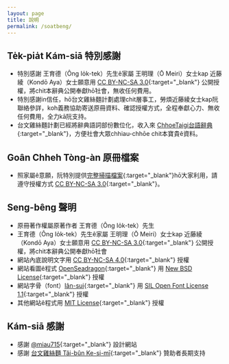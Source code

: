```yaml
---
layout: page
title: 說明
permalink: /soatbeng/
---
```


## Te̍k-pia̍t Kám-siā 特別感謝
- 特別感謝 王育德（Ông Io̍k-tek）先生ê家屬 王明理（Ō Meiri）女士kap 近藤綾（Kondō Aya）女士願意用 [CC BY-NC-SA 3.0](https://creativecommons.org/licenses/by-nc-sa/3.0/){:target="_blank"} 公開授權，將chit本辭典公開奉獻hō͘社會，無收任何費用。
- 特別感謝in信任，hō͘台文雞絲麵計劃處理chit層事工，勞煩近藤綾女士kap阮聯絡參詳，koh義務協助寄送原冊資料、確認授權方式，全程奉獻心力、無收任何費用，全力kā阮支持。
- 台文雞絲麵計劃已經將辭典語詞部份數位化，收入來 [ChhoeTaigi台語辭典](https://chhoe.taigi.info/){:target="_blank"}，方便社會大眾chhiau-chhōe chit本寶貴ê資料。

## Goân Chheh Tòng-àn 原冊檔案
- 照家屬ê意願，阮特別提供[完整掃描檔案](https://bit.ly/1957TaioangiSiongiongGilui){:target="_blank"}hō͘大家利用，請遵守授權方式 [CC BY-NC-SA 3.0](https://creativecommons.org/licenses/by-nc-sa/3.0/){:target="_blank"}。

## Seng-bêng 聲明
- 原冊著作權屬原著作者 王育德（Ông Io̍k-tek）先生
- 王育德（Ông Io̍k-tek）先生ê家屬 王明理（Ō Meiri）女士kap 近藤綾（Kondō Aya）女士願意用 [CC BY-NC-SA 3.0](https://creativecommons.org/licenses/by-nc-sa/3.0/){:target="_blank"} 公開授權，將chit本辭典公開奉獻hō͘社會
- 網站內底說明文字用 [CC BY-NC-SA 4.0](https://creativecommons.org/licenses/by-nc-sa/4.0/){:target="_blank"} 授權
- 網站看圖ê程式 [OpenSeadragon](https://openseadragon.github.io/){:target="_blank"} 用 [New BSD License](https://openseadragon.github.io/license/){:target="_blank"} 授權
- 網站字骨（font）[Iân-sui](https://github.com/ButTaiwan/iansui){:target="_blank"} 用 [SIL Open Font License 1.1](https://github.com/ButTaiwan/iansui#%E9%96%8B%E6%BA%90%E6%8E%88%E6%AC%8A%E8%A6%8F%E5%AE%9A){:target="_blank"} 授權
- 其他網站ê程式用 [MIT License](https://raw.githubusercontent.com/ThakTaigi/scannedImgViewer/main/LICENSE){:target="_blank"} 授權

## Kám-siā 感謝
- 感謝 [@miau715](https://github.com/miau715){:target="_blank"} 設計網站
- 感謝 [台文雞絲麵 Tâi-bûn Ke-si-mī](https://r.zecz.ec/JiZo){:target="_blank"} 贊助者長期支持
